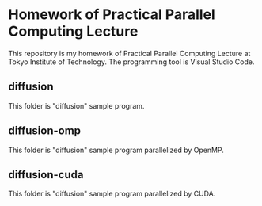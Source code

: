 # Homework of Practical Parallel Computing Lecture
This repository is my homework of Practical Parallel Computing Lecture at Tokyo Institute of Technology. The programming tool is Visual Studio Code.

## diffusion
This folder is "diffusion" sample program.

## diffusion-omp
This folder is "diffusion" sample program parallelized by OpenMP.

## diffusion-cuda
This folder is "diffusion" sample program parallelized by CUDA.

